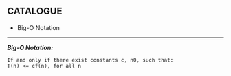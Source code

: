 ## CATALOGUE
* Big-O Notation

***
***Big-O Notation:***

    If and only if there exist constants c, n0, such that:
    T(n) <= cf(n), for all n
